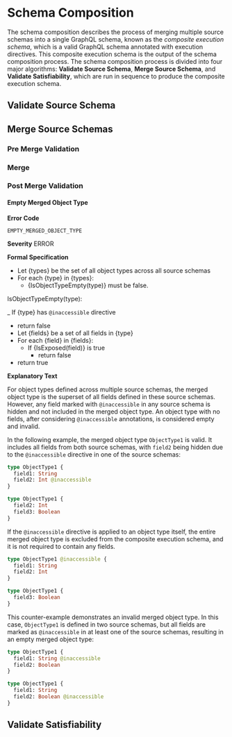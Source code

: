 # Schema Composition

The schema composition describes the process of merging multiple source schemas
into a single GraphQL schema, known as the _composite execution schema_, which
is a valid GraphQL schema annotated with execution directives. This composite
execution schema is the output of the schema composition process. The schema
composition process is divided into four major algorithms: **Validate Source
Schema**, **Merge Source Schema**, and **Validate Satisfiability**, which are
run in sequence to produce the composite execution schema.

## Validate Source Schema

## Merge Source Schemas

### Pre Merge Validation

### Merge

### Post Merge Validation

#### Empty Merged Object Type

**Error Code**

`EMPTY_MERGED_OBJECT_TYPE`

**Severity**
ERROR

**Formal Specification**

- Let {types} be the set of all object types across all source schemas
- For each {type} in {types}:
  - {IsObjectTypeEmpty(type)} must be false.

IsObjectTypeEmpty(type):

_ If {type} has `@inaccessible` directive
  - return false
- Let {fields} be a set of all fields in {type} 
- For each {field} in {fields}:
  - If {IsExposed(field)} is true
    - return false
- return true

**Explanatory Text**

For object types defined across multiple source schemas, the merged object type is the superset of all fields defined in these source schemas. 
However, any field marked with `@inaccessible` in any source schema is hidden and not included in the merged object type. 
An object type with no fields, after considering `@inaccessible` annotations, is considered empty and invalid.

In the following example, the merged object type `ObjectType1` is valid. 
It includes all fields from both source schemas, with `field2` being hidden due to the `@inaccessible` directive in one of the source schemas:

```graphql
type ObjectType1 {
  field1: String
  field2: Int @inaccessible
}

type ObjectType1 {
  field2: Int
  field3: Boolean
}
```

If the `@inaccessible` directive is applied to an object type itself, the entire merged object type is excluded from the composite execution schema, and it is not required to contain any fields.

```graphql
type ObjectType1 @inaccessible {
  field1: String
  field2: Int
}

type ObjectType1 {
  field3: Boolean
}
```

This counter-example demonstrates an invalid merged object type.
In this case, `ObjectType1` is defined in two source schemas, but all fields are marked as `@inaccessible` in at least one of the source schemas, resulting in an empty merged object type:

```graphql counter-example
type ObjectType1 {
  field1: String @inaccessible
  field2: Boolean
}

type ObjectType1 {
  field1: String
  field2: Boolean @inaccessible
}
```

## Validate Satisfiability
